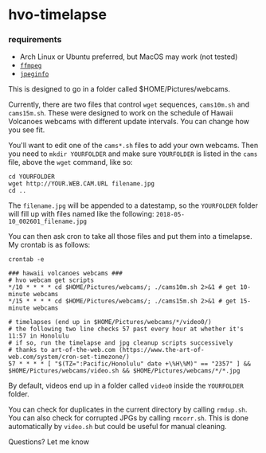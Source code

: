 # hvo-timelapse

### requirements
- Arch Linux or Ubuntu preferred, but MacOS may work (not tested)
- [`ffmpeg`](https://www.ffmpeg.org/)
- [`jpeginfo`](https://github.com/tjko/jpeginfo)

This is designed to go in a folder called $HOME/Pictures/webcams.

Currently, there are two files that control `wget` sequences, `cams10m.sh` and `cams15m.sh`. These were designed to work on the schedule of Hawaii Volcanoes webcams with different update intervals. You can change how you see fit.

You'll want to edit one of the `cams*.sh` files to add your own webcams. Then you need to 
`mkdir YOURFOLDER` and make sure `YOURFOLDER` is listed in the `cams` file, above the 
`wget` command, like so:

```
cd YOURFOLDER
wget http://YOUR.WEB.CAM.URL filename.jpg
cd ..
```

The `filename.jpg` will be appended to a datestamp, so the `YOURFOLDER` folder will fill up 
with files named like the following:
`2018-05-10_002601_filename.jpg`

You can then ask cron to take all those files and put them into a timelapse. My crontab is 
as follows:

`crontab -e`

```
### hawaii volcanoes webcams ###
# hvo webcam get scripts
*/10 * * * * cd $HOME/Pictures/webcams/; ./cams10m.sh 2>&1 # get 10-minute webcams
*/15 * * * * cd $HOME/Pictures/webcams/; ./cams15m.sh 2>&1 # get 15-minute webcams

# timelapses (end up in $HOME/Pictures/webcams/*/video0/)
# the following two line checks 57 past every hour at whether it's 11:57 in Honolulu
# if so, run the timelapse and jpg cleanup scripts successively
# thanks to art-of-the-web.com (https://www.the-art-of-web.com/system/cron-set-timezone/)
57 * * * * [ "$(TZ=":Pacific/Honolulu" date +\%H\%M)" == "2357" ] && $HOME/Pictures/webcams/video.sh && $HOME/Pictures/webcams/*/*.jpg
```

By default, videos end up in a folder called `video0` inside the `YOURFOLDER` folder.

You can check for duplicates in the current directory by calling `rmdup.sh`. You can also check for corrupted JPGs by calling `rmcorr.sh`. This is done automatically by `video.sh` but could be useful for manual cleaning.

Questions? Let me know
